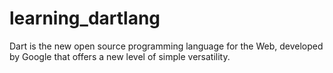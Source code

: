 # learning_dartlang
Dart is the new open source programming language for the Web, developed by Google that offers a new level of simple versatility.
